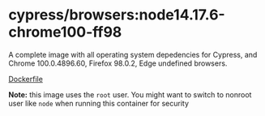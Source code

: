 <!--
WARNING: this file was autogenerated by generate-browser-image.js using

    yarn add:browser -- 14.17.6 --chrome=100.0.4896.60 --firefox=98.0.2
-->

# cypress/browsers:node14.17.6-chrome100-ff98

A complete image with all operating system depedencies for Cypress, and Chrome 100.0.4896.60, Firefox 98.0.2, Edge undefined browsers.

[Dockerfile](Dockerfile)

**Note:** this image uses the `root` user. You might want to switch to nonroot user like `node` when running this container for security
